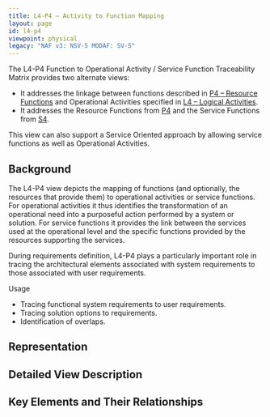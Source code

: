 ```yaml
---
title: L4-P4 – Activity to Function Mapping
layout: page
id: l4-p4
viewpoint: physical
legacy: "NAF v3: NSV-5 MODAF: SV-5"
---
```


The L4-P4 Function to Operational Activity / Service Function
Traceability Matrix provides two alternate views:

-   It addresses the linkage between functions described in [P4 –
    Resource Functions](p4.html) and Operational Activities specified in [L4
    – Logical Activities](l4.html).
-   It addresses the Resource Functions from [P4](p4.html) and the Service
    Functions from [S4](s4.html).

This view can also support a Service Oriented approach by allowing
service functions as well as Operational Activities.

## Background

The L4-P4 view depicts the mapping of functions (and optionally, the
resources that provide them) to operational activities or service
functions. For operational activities it thus identifies the
transformation of an operational need into a purposeful action performed
by a system or solution. For service functions it provides the link
between the services used at the operational level and the specific
functions provided by the resources supporting the services.

During requirements definition, L4-P4 plays a particularly important
role in tracing the architectural elements associated with system
requirements to those associated with user requirements.

Usage

-   Tracing functional system requirements to user requirements.
-   Tracing solution options to requirements.
-   Identification of overlaps.

## Representation

## Detailed View Description

## Key Elements and Their Relationships
